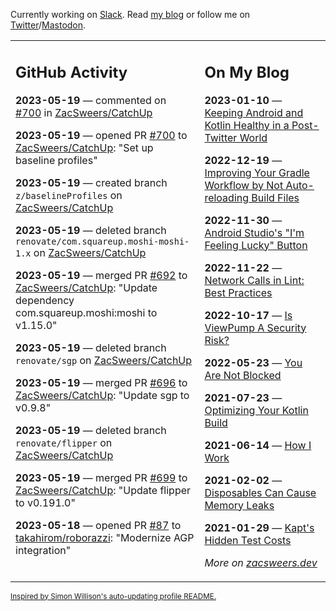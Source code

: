 Currently working on [Slack](https://slack.com/). Read [my blog](https://zacsweers.dev/) or follow me on [Twitter](https://twitter.com/ZacSweers)/[Mastodon](https://hachyderm.io/@ZacSweers).

<table><tr><td valign="top" width="60%">

## GitHub Activity
<!-- githubActivity starts -->
**2023-05-19** — commented on [#700](https://github.com/ZacSweers/CatchUp/pull/700#issuecomment-1554016147) in [ZacSweers/CatchUp](https://github.com/ZacSweers/CatchUp)

**2023-05-19** — opened PR [#700](https://github.com/ZacSweers/CatchUp/pull/700) to [ZacSweers/CatchUp](https://github.com/ZacSweers/CatchUp): "Set up baseline profiles"

**2023-05-19** — created branch `z/baselineProfiles` on [ZacSweers/CatchUp](https://github.com/ZacSweers/CatchUp)

**2023-05-19** — deleted branch `renovate/com.squareup.moshi-moshi-1.x` on [ZacSweers/CatchUp](https://github.com/ZacSweers/CatchUp)

**2023-05-19** — merged PR [#692](https://github.com/ZacSweers/CatchUp/pull/692) to [ZacSweers/CatchUp](https://github.com/ZacSweers/CatchUp): "Update dependency com.squareup.moshi:moshi to v1.15.0"

**2023-05-19** — deleted branch `renovate/sgp` on [ZacSweers/CatchUp](https://github.com/ZacSweers/CatchUp)

**2023-05-19** — merged PR [#696](https://github.com/ZacSweers/CatchUp/pull/696) to [ZacSweers/CatchUp](https://github.com/ZacSweers/CatchUp): "Update sgp to v0.9.8"

**2023-05-19** — deleted branch `renovate/flipper` on [ZacSweers/CatchUp](https://github.com/ZacSweers/CatchUp)

**2023-05-19** — merged PR [#699](https://github.com/ZacSweers/CatchUp/pull/699) to [ZacSweers/CatchUp](https://github.com/ZacSweers/CatchUp): "Update flipper to v0.191.0"

**2023-05-18** — opened PR [#87](https://github.com/takahirom/roborazzi/pull/87) to [takahirom/roborazzi](https://github.com/takahirom/roborazzi): "Modernize AGP integration"
<!-- githubActivity ends -->
</td><td valign="top" width="40%">

## On My Blog
<!-- blog starts -->
**2023-01-10** — [Keeping Android and Kotlin Healthy in a Post-Twitter World](https://www.zacsweers.dev/keeping-android-healthy/)

**2022-12-19** — [Improving Your Gradle Workflow by Not Auto-reloading Build Files](https://www.zacsweers.dev/improving-your-workflow-by-not-auto-reloading-build-files/)

**2022-11-30** — [Android Studio's "I'm Feeling Lucky" Button](https://www.zacsweers.dev/android-studios-im-feeling-lucky-button/)

**2022-11-22** — [Network Calls in Lint: Best Practices](https://www.zacsweers.dev/network-calls-in-lint-best-practices/)

**2022-10-17** — [Is ViewPump A Security Risk?](https://www.zacsweers.dev/is-viewpump-a-security-risk/)

**2022-05-23** — [You Are Not Blocked](https://www.zacsweers.dev/you-are-not-blocked/)

**2021-07-23** — [Optimizing Your Kotlin Build](https://www.zacsweers.dev/optimizing-your-kotlin-build/)

**2021-06-14** — [How I Work](https://www.zacsweers.dev/how-i-work/)

**2021-02-02** — [Disposables Can Cause Memory Leaks](https://www.zacsweers.dev/disposables-can-cause-memory-leaks/)

**2021-01-29** — [Kapt's Hidden Test Costs](https://www.zacsweers.dev/kapts-hidden-test-costs/)
<!-- blog ends -->
_More on [zacsweers.dev](https://zacsweers.dev/)_
</td></tr></table>

<sub><a href="https://simonwillison.net/2020/Jul/10/self-updating-profile-readme/">Inspired by Simon Willison's auto-updating profile README.</a></sub>
